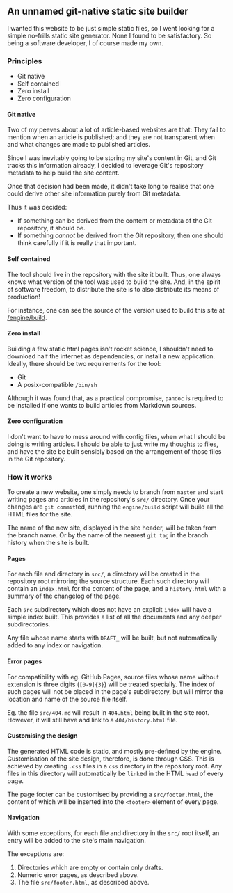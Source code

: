 ## An unnamed git-native static site builder

I wanted this website to be just simple static files, so I went looking for a simple no-frills static site generator.  None I found to be satisfactory.  So being a software developer, I of course made my own.

### Principles

* Git native
* Self contained
* Zero install
* Zero configuration

#### Git native

Two of my peeves about a lot of article-based websites are that: They fail to mention when an article is published; and they are not transparent when and what changes are made to published articles.

Since I was inevitably going to be storing my site's content in Git, and Git tracks this information already, I decided to leverage Git's repository metadata to help build the site content.

Once that decision had been made, it didn't take long to realise that one could derive other site information purely from Git metadata.

Thus it was decided:

* If something can be derived from the content or metadata of the Git repository, it should be.
* If something _cannot_ be derived from the Git repository, then one should think carefully if it is really that important.

#### Self contained

The tool should live in the repository with the site it built.  Thus, one always knows what version of the tool was used to build the site.  And, in the spirit of software freedom, to distribute the site is to also distribute its means of production!

For instance, one can see the source of the version used to build this site at [/engine/build](/engine/build).

#### Zero install

Building a few static html pages isn't rocket science, I shouldn't need to download half the internet as dependencies, or install a new application.  Ideally, there should be two requirements for the tool:

* Git
* A posix-compatible `/bin/sh`

Although it was found that, as a practical compromise, `pandoc` is required to be installed if one wants to build articles from Markdown sources.

#### Zero configuration

I don't want to have to mess around with config files, when what I should be doing is writing articles.  I should be able to just write my thoughts to files, and have the site be built sensibly based on the arrangement of those files in the Git repository.


### How it works

To create a new website, one simply needs to branch from `master` and start writing pages and articles in the repository's `src/` directory.  Once your changes are `git commit`ted, running the `engine/build` script will build all the HTML files for the site.

The name of the new site, displayed in the site header, will be taken from the branch name. Or by the name of the nearest `git tag` in the branch history when the site is built.

#### Pages

For each file and directory in `src/`, a directory will be created in the repository root mirroring the source structure.  Each such directory will contain an `index.html` for the content of the page, and a `history.html` with a summary of the changelog of the page.

Each `src` subdirectory which does not have an explicit `index` will have a simple index built.  This provides a list of all the documents and any deeper subdirectories.

Any file whose name starts with `DRAFT_` will be built, but not automatically added to any index or navigation.

#### Error pages

For compatibility with eg. GitHub Pages, source files whose name without extension is three digits (`[0-9]{3}`) will be treated specially.  The index of such pages will not be placed in the page's subdirectory, but will mirror the location and name of the source file itself.

Eg. the file `src/404.md` will result in `404.html` being built in the site root.  However, it will still have and link to a `404/history.html` file.

#### Customising the design

The generated HTML code is static, and mostly pre-defined by the engine.  Customisation of the site design, therefore, is done through CSS.  This is achieved by creating `.css` files in a `css` directory in the repository root.  Any files in this directory will automatically be `link`ed in the HTML `head` of every page.

The page footer can be customised by providing a `src/footer.html`, the content of which will be inserted into the `<footer>` element of every page.

#### Navigation

With some exceptions, for each file and directory in the `src/` root itself, an entry will be added to the site's main navigation.

The exceptions are:

1. Directories which are empty or contain only drafts.
2. Numeric error pages, as described above.
3. The file `src/footer.html`, as described above.
